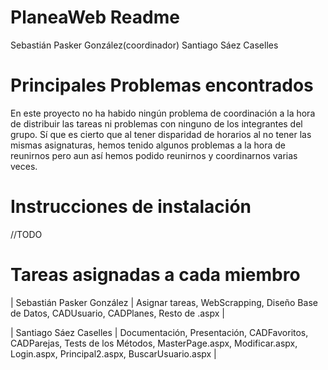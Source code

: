 # PlaneaWeb Readme
Sebastián Pasker González(coordinador)
Santiago Sáez Caselles

# Principales Problemas encontrados 
En este proyecto no ha habido ningún problema de coordinación a la hora de distribuir las tareas ni problemas con ninguno de los integrantes del grupo.
Sí que es cierto que al tener disparidad de horarios al no tener las mismas asignaturas, hemos tenido algunos problemas a la hora de reunirnos pero aun así hemos podido reunirnos y coordinarnos varias veces.

# Instrucciones de instalación

//TODO

# Tareas asignadas a cada miembro

| Sebastián Pasker González | Asignar tareas, WebScrapping, Diseño Base de Datos, CADUsuario, CADPlanes, Resto de .aspx |

| Santiago Sáez Caselles | Documentación, Presentación, CADFavoritos, CADParejas, Tests de los Métodos, MasterPage.aspx, Modificar.aspx, Login.aspx, Principal2.aspx, BuscarUsuario.aspx |
